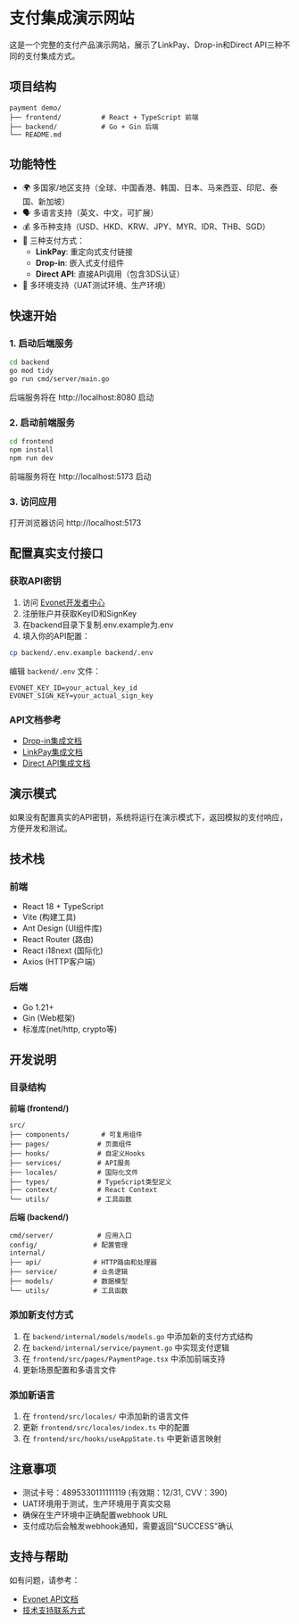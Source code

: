 # 支付集成演示网站

这是一个完整的支付产品演示网站，展示了LinkPay、Drop-in和Direct API三种不同的支付集成方式。

## 项目结构

```
payment demo/
├── frontend/          # React + TypeScript 前端
├── backend/           # Go + Gin 后端
└── README.md
```

## 功能特性

- 🌍 多国家/地区支持（全球、中国香港、韩国、日本、马来西亚、印尼、泰国、新加坡）
- 🗣️ 多语言支持（英文、中文，可扩展）
- 💰 多币种支持（USD、HKD、KRW、JPY、MYR、IDR、THB、SGD）
- 🔄 三种支付方式：
  - **LinkPay**: 重定向式支付链接
  - **Drop-in**: 嵌入式支付组件
  - **Direct API**: 直接API调用（包含3DS认证）
- 🎯 多环境支持（UAT测试环境、生产环境）

## 快速开始

### 1. 启动后端服务

```bash
cd backend
go mod tidy
go run cmd/server/main.go
```

后端服务将在 http://localhost:8080 启动

### 2. 启动前端服务

```bash
cd frontend
npm install
npm run dev
```

前端服务将在 http://localhost:5173 启动

### 3. 访问应用

打开浏览器访问 http://localhost:5173

## 配置真实支付接口

### 获取API密钥

1. 访问 [Evonet开发者中心](https://developer.evonetonline.com/)
2. 注册账户并获取KeyID和SignKey
3. 在backend目录下复制.env.example为.env
4. 填入你的API配置：

```bash
cp backend/.env.example backend/.env
```

编辑 `backend/.env` 文件：

```env
EVONET_KEY_ID=your_actual_key_id
EVONET_SIGN_KEY=your_actual_sign_key
```

### API文档参考

- [Drop-in集成文档](https://developer.evonetonline.com/v2.0/docs/drop-in-integration-step-en)
- [LinkPay集成文档](https://developer.evonetonline.com/v2.0/docs/linkpay-integration-step)
- [Direct API集成文档](https://developer.evonetonline.com/v2.0/docs/direct-api-integration)

## 演示模式

如果没有配置真实的API密钥，系统将运行在演示模式下，返回模拟的支付响应，方便开发和测试。

## 技术栈

### 前端
- React 18 + TypeScript
- Vite (构建工具)
- Ant Design (UI组件库)
- React Router (路由)
- React i18next (国际化)
- Axios (HTTP客户端)

### 后端
- Go 1.21+
- Gin (Web框架)
- 标准库(net/http, crypto等)

## 开发说明

### 目录结构

**前端 (frontend/)**
```
src/
├── components/        # 可复用组件
├── pages/            # 页面组件
├── hooks/            # 自定义Hooks
├── services/         # API服务
├── locales/          # 国际化文件
├── types/            # TypeScript类型定义
├── context/          # React Context
└── utils/            # 工具函数
```

**后端 (backend/)**
```
cmd/server/           # 应用入口
config/              # 配置管理
internal/
├── api/             # HTTP路由和处理器
├── service/         # 业务逻辑
├── models/          # 数据模型
└── utils/           # 工具函数
```

### 添加新支付方式

1. 在 `backend/internal/models/models.go` 中添加新的支付方式结构
2. 在 `backend/internal/service/payment.go` 中实现支付逻辑
3. 在 `frontend/src/pages/PaymentPage.tsx` 中添加前端支持
4. 更新场景配置和多语言文件

### 添加新语言

1. 在 `frontend/src/locales/` 中添加新的语言文件
2. 更新 `frontend/src/locales/index.ts` 中的配置
3. 在 `frontend/src/hooks/useAppState.ts` 中更新语言映射

## 注意事项

- 测试卡号：4895330111111119 (有效期：12/31, CVV：390)
- UAT环境用于测试，生产环境用于真实交易
- 确保在生产环境中正确配置webhook URL
- 支付成功后会触发webhook通知，需要返回"SUCCESS"确认

## 支持与帮助

如有问题，请参考：
- [Evonet API文档](https://developer.evonetonline.com/v2.0/)
- [技术支持联系方式](https://developer.evonetonline.com/contact)